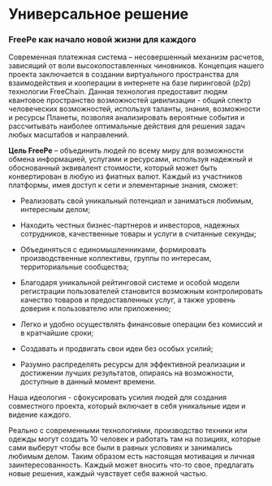 # Универсальное решение


### FreePe как начало новой жизни для каждого


Современная платежная система – несовершенный механизм расчетов, зависящий от воли высокопоставленных чиновников. Концепция нашего проекта заключается в создании виртуального пространства для взаимодействия и кооперации в интернете на базе пиринговой (p2p) технологии FreeChain. Данная технология предоставит людям квантовое пространство возможностей цивилизации - общий спектр человеческих возможностей, используя таланты, знания, возможности и ресурсы Планеты, позволяя анализировать вероятные события и рассчитывать наиболее оптимальные действия для решения задач любых масштабов и направлений.

**Цель FreePe** – объединить людей по всему миру для возможности обмена информацией, услугами и ресурсами, используя надежный и обоснованный эквивалент стоимости, который может быть конвертирован в любую из фиатных валют. Каждый из участников платформы, имея доступ к сети и элементарные знания, сможет:

* Реализовать свой уникальный потенциал и заниматься любимым, интересным делом;

* Находить честных бизнес-партнеров и инвесторов, надежных сотрудников, качественные товары и услуги в считанные секунды;

* Объединяться с единомышленниками, формировать производственные коллективы, группы по интересам, территориальные сообщества;

* Благодаря уникальной рейтинговой системе и особой модели регистрации пользователей становится возможным контролировать качество товаров и предоставленных услуг, а также уровень доверия к пользователю или приложению;

* Легко и удобно осуществлять финансовые операции без комиссий и в кратчайшие сроки;

* Создавать и продвигать свои идеи без особых усилий;

* Разумно распределять ресурсы для эффективной реализации и достижении лучших результатов, опираясь на возможности, доступные в данный момент времени.
 

Наша идеология - сфокусировать усилия людей для создания совместного проекта, который включает в себя уникальные идеи и видение каждого.

Реально с современными технологиями, производство техники или одежды  могут создать 10 человек и работать там на позициях, которые сами выберут чтобы все были в равных условиях и занимались любимым делом. Таким образом есть настоящая мотивация и личная заинтересованность. Каждый может вносить что-то свое, предлагать новые решения, каждый чувствует себя важной частью.